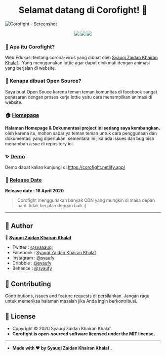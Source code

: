 <h1 align="center">Selamat datang di Corofight! 👋</h1>

![Corofight - Screenshot](https://user-images.githubusercontent.com/46257169/90329642-d8b2a780-dfd0-11ea-8d02-50333cdd8bc2.png)

<p align ="Center">

<img src="https://img.shields.io/github/issues/syauqi/corofight?style=flat-square">
<img src="https://img.shields.io/github/stars/syauqi/corofight?style=flat-square">
<img src="https://img.shields.io/github/forks/syauqi/corofight?style=flat-square">

</p>

### 🤔 Apa itu Corofight?
Web Edukasi tentang corona-virus yang dibuat oleh <a href="https://github.com/syauqi"> Syauqi Zaidan Khairan Khalaf </a> . Yang menggunakan lottie agar dapat dinikmati dengan animasi yang berjalan di website.

### 🎉 Kenapa dibuat Open Source?
Saya buat Open Souce karena teman teman komunitas di facebook sangat penasaran dengan proses kerja lottie yaitu cara menampilkan animasi di website.

### 🏠 <a href="http://syauqi.js.org/">Homepage</a>
**Halaman Homepage & Dokumentasi project ini sedang saya kembangkan.** oleh karena itu, mohon sabar ya teman teman untuk cara penggunaan dan dokumentasi yang diperlukan. sementara ini jika ada issues dan bug bisa menambah *issue* di repository ini.

### ✨ <a href="https://corofight.netlify.app/">Demo</a>
Demo dapat kalian kunjungi di https://corofight.netlify.app/

### 📆 <a href="http://syauqi.js.org/">Release Date</a>
**Release date : 16 April 2020**

> Corofight menggunakan banyak CDN yang mungkin di masa depan nanti tidak berjalan dengan baik :)

------------

## 🧑 Author

👤 <a href="https://web.facebook.com/syauqi"> **Syauqi Zaidan Khairan Khalaf**</a>
- Twitter : <a href="https://twitter.com/@syaaauqi"> @syaaauqi</a>
- Facebook : <a href="https://web.facebook.com/syaaauqi"> Syauqi Zaidan Khairan Khalaf</a>
- Instagram : <a href="https://www.instagram.com/syaufy/">@syaufy </a>
- Dribbble : <a href="https://dribbble.com/syaufy">@syaufy </a>
- Behance :  <a href="https://www.behance.net/syaufy">@syaufy </a>

## 🤝 Contributing
Contributions, issues and feature requests di persilahkan.
Jangan ragu untuk memeriksa halaman masalah jika Anda ingin berkontribusi. 

## 📝 License
- Copyright © 2020 Syauqi Zaidan Khairan Khalaf.
- **Corofight is open-sourced software licensed under the MIT license.**

------------
- **Made with ❤️ by Syauqi Zaidan Khairan Khalaf .**

